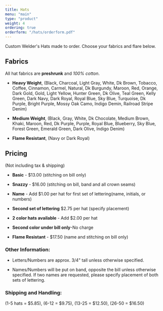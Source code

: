 ```yaml
---
title: Hats
menu: "main"
type: "product"
weight: 4
ordering: true
orderform: "/hats/orderform.pdf"
---
```


Custom Welder's Hats made to order.  Choose your fabrics and flare below.

## Fabrics

All hat fabrics are **preshrunk** and *100% cotton*.

* **Heavy Weight**, (Black, Charcoal, Light Gray, White, Dk Brown, Tobacco, Coffee, Cinnamon, Carmel, Natural, Dk Burgundy, Maroon, Red, Orange, Dark Gold, Gold, Light Yellow, Hunter Green, Dk Olive, Teal Green, Kelly Green, Dark Navy, Dark Royal, Royal Blue, Sky Blue, Turquoise, Dk Purple, Bright Purple, Mossy Oak Camo, Indigo Demin, Railroad Stripe Denim)

* **Medium Weight**, (Black, Gray, White, Dk Chocolate, Medium Brown, Khaki, Maroon, Red, Dk Purple, Purple, Royal Blue, Blueberry, Sky Blue, Forest Green, Emerald Green, Dark Olive, Indigo Denim)

* **Flame Resistant**, (Navy or Dark Royal)

## Pricing

(Not including tax & shipping)

* **Basic** - $13.00 (stitching on bill only)

* **Snazzy** - $16.00 (stitching on bill, band and all crown seams)

* **Name** - Add $1.00 per hat for first set of lettering(name, initials, or numbers)

* **Second set of lettering** $2.75 per hat (specify placement)

* **2 color hats available** - Add $2.00 per hat

* **Second color under bill only**-No charge

* **Flame Resistant** - $17.50 (name and stitching on bill only)

### Other Information:

* Letters/Numbers are approx. 3/4" tall unless otherwise specified.

* Names/Numbers will be put on band, opposite the bill unless otherwise
  specified.  If two names are requested, please specify placement of both sets
  of lettering.

### Shipping and Handling:

(1-5 hats = $5.85), (6-12 = $9.75), (13-25 = $12.50), (26-50 = $16.50)


